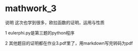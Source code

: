# mathwork_3
说明
   这次也学到很多，欧拉函数的证明，运用与性质

1 eulerphi.py是第三题的python程序

2 其他题目的证明都在作业3.pdf里了，用markdown写完转码为pdf
